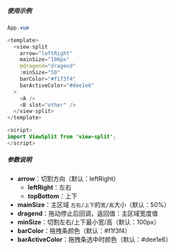 ##### 使用示例
```java
App.vue

<template>
  <view-split 
    arrow="leftRight" 
    mainSize="100px" 
    @dragend="dragend" 
    :minSize="50" 
    barColor="#f1f3f4"
    barActiveColor="#dee1e6"
  >
    <A />
    <B slot="other" />
  </view-split>
</template>

<script>
import ViewSplit from 'view-split';
</script>
```


##### 参数说明
- **arrow**：切割方向（默认：leftRight）
  - **leftRight**：左右
  - **topBottom**：上下
- **mainSize**：主区域 `左右/上下`的`宽/高`大小（默认：50%）
- **dragend**：拖动停止后回调，返回值：主区域宽度值
- **minSize**：切割左右/上下最小宽/高（默认：100px）
- **barColor**：拖拽条颜色（默认：#f1f3f4）
- **barActiveColor**：拖拽条选中时颜色（默认：#dee1e6）